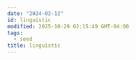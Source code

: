 ```yaml
---
date: "2024-02-12"
id: linguistic
modified: 2025-10-29 02:15:49 GMT-04:00
tags:
  - seed
title: linguistic
---
```

